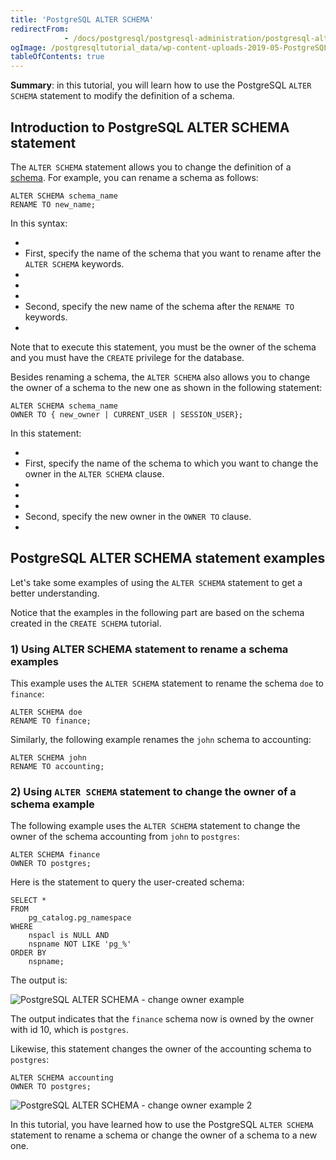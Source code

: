 ```yaml
---
title: 'PostgreSQL ALTER SCHEMA'
redirectFrom: 
            - /docs/postgresql/postgresql-administration/postgresql-alter-schema/
ogImage: /postgresqltutorial_data/wp-content-uploads-2019-05-PostgreSQL-ALTER-SCHEMA-change-owner-example.png
tableOfContents: true
---
```



**Summary**: in this tutorial, you will learn how to use the PostgreSQL `ALTER SCHEMA` statement to modify the definition of a schema.





## Introduction to PostgreSQL ALTER SCHEMA statement





The `ALTER SCHEMA` statement allows you to change the definition of a [schema](https://www.postgresqltutorial.com/postgresql-administration/postgresql-schema/). For example, you can rename a schema as follows:





```
ALTER SCHEMA schema_name
RENAME TO new_name;
```





In this syntax:





- 
- First, specify the name of the schema that you want to rename after the `ALTER SCHEMA` keywords.
- 
-
- 
- Second, specify the new name of the schema after the `RENAME TO` keywords.
- 





Note that to execute this statement, you must be the owner of the schema and you must have the `CREATE` privilege for the database.





Besides renaming a schema, the `ALTER SCHEMA` also allows you to change the owner of a schema to the new one as shown in the following statement:





```
ALTER SCHEMA schema_name
OWNER TO { new_owner | CURRENT_USER | SESSION_USER};
```





In this statement:





- 
- First, specify the name of the schema to which you want to change the owner in the `ALTER SCHEMA` clause.
- 
-
- 
- Second, specify the new owner in the `OWNER TO` clause.
- 





## PostgreSQL ALTER SCHEMA statement examples





Let's take some examples of using the `ALTER SCHEMA` statement to get a better understanding.





Notice that the examples in the following part are based on the schema created in the `CREATE SCHEMA` tutorial.





### 1) Using ALTER SCHEMA statement to rename a schema examples





This example uses the `ALTER SCHEMA` statement to rename the schema `doe` to `finance`:





```
ALTER SCHEMA doe
RENAME TO finance;
```





Similarly, the following example renames the `john` schema to accounting:





```
ALTER SCHEMA john
RENAME TO accounting;
```





### 2) Using `ALTER SCHEMA` statement to change the owner of a schema example





The following example uses the `ALTER SCHEMA` statement to change the owner of the schema accounting from `john` to `postgres`:





```
ALTER SCHEMA finance
OWNER TO postgres;
```





Here is the statement to query the user-created schema:





```
SELECT *
FROM
    pg_catalog.pg_namespace
WHERE
    nspacl is NULL AND
    nspname NOT LIKE 'pg_%'
ORDER BY
    nspname;
```





The output is:





![PostgreSQL ALTER SCHEMA - change owner example](/postgresqltutorial_data/wp-content-uploads-2019-05-PostgreSQL-ALTER-SCHEMA-change-owner-example.png)





The output indicates that the `finance` schema now is owned by the owner with id 10, which is `postgres`.





Likewise, this statement changes the owner of the accounting schema to `postgres`:





```
ALTER SCHEMA accounting
OWNER TO postgres;
```





![PostgreSQL ALTER SCHEMA - change owner example 2](/postgresqltutorial_data/wp-content-uploads-2019-05-PostgreSQL-ALTER-SCHEMA-change-owner-example-2.png)





In this tutorial, you have learned how to use the PostgreSQL `ALTER SCHEMA` statement to rename a schema or change the owner of a schema to a new one.


